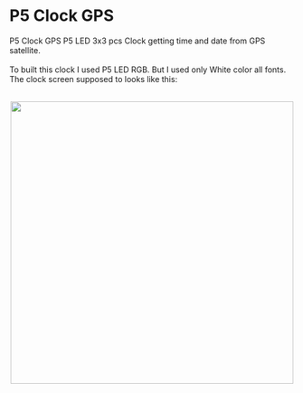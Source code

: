 <h1>P5 Clock GPS</h1>
P5 Clock GPS
P5 LED 3x3 pcs Clock getting time and date from GPS satellite. </br> </br>
To built this clock I used P5 LED RGB. But I used only White color all fonts. 
</br>
The clock screen supposed to looks like this:
</br></br>
<p align="center">
<img src="https://github.com/user-attachments/assets/ff64035f-ae57-4a07-b05b-8dccceedd66b" width="500" />
</p>
